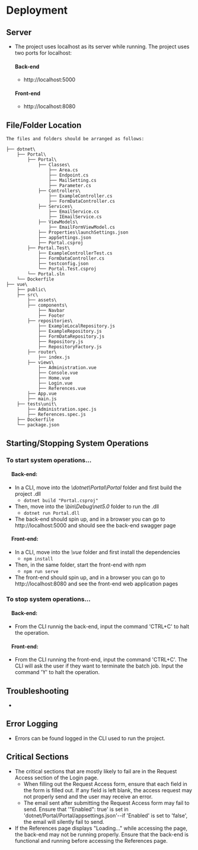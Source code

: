 # Deployment 

## Server
- The project uses localhost as its server while running. The project uses two ports for localhost:
  #### Back-end
  - http://localhost:5000
  #### Front-end
  - http://localhost:8080

## File/Folder Location
    The files and folders should be arranged as follows: 
    
    ├── dotnet\                         
        ├── Portal\
            ├── Portal\
                ├── Classes\                    
                    ├── Area.cs                     
                    ├── Endpoint.cs                 
                    ├── MailSetting.cs              
                    ├── Parameter.cs                
                ├── Controllers\                
                    ├── ExampleController.cs        
                    ├── FormDataController.cs       
                ├── Services\                   
                    ├── EmailService.cs             
                    ├── IEmailService.cs            
                ├── ViewModels\                 
                    ├── EmailFormViewModel.cs       
                ├── Properties\launchSettings.json  
                ├── appSettings.json            
                ├── Portal.csproj               
            ├── Portal.Test\                    
                ├── ExampleControllerTest.cs        
                ├── FormDataController.cs          
                ├── testconfig.json                 
                └── Portal.Test.csproj          
            └── Portal.sln                      
        └── Dockerfile                      
    ├── vue\                            
        ├── public\                         
        ├── src\                            
            ├── assets\                         
            ├── components\                     
                ├── Navbar                          
                ├── Footer                          
            ├── repositories\                   
                ├── ExampleLocalRepository.js       
                ├── ExampleRepository.js            
                ├── FormDataRepository.js           
                ├── Repository.js                   
                ├── RepositoryFactory.js            
            ├── router\                         
                ├── index.js                        
            ├── views\                          
                ├── Administration.vue              
                ├── Console.vue                     
                ├── Home.vue                        
                ├── Login.vue                       
                ├── References.vue                  
            ├── App.vue                         
            ├── main.js                         
        ├── tests\unit\                     
            ├── Administration.spec.js      
            ├── References.spec.js          
        ├── Dockerfile                      
        └── package.json        

## Starting/Stopping System Operations
### To start system operations...
#### &emsp;Back-end:
- In a CLI, move into the *\dotnet\Portal\Portal* folder and first build the project .dll
    - `dotnet build "Portal.csproj"`
- Then, move into the *\bin\Debug\net5.0* folder to run the .dll
    - `dotnet run Portal.dll`
- The back-end should spin up, and in a browser you can go to http://localhost:5000 and should see the back-end swagger page

#### &emsp;Front-end:
- In a CLI, move into the *\vue* folder and first install the dependencies
    - `npm install`
- Then, in the same folder, start the front-end with npm
    - `npm run serve`
- The front-end should spin up, and in a browser you can go to http://localhost:8080 and see the front-end web application pages

### To stop system operations...
#### &emsp;Back-end:
- From the CLI runnig the back-end, input the command 'CTRL+C' to halt the operation.

#### &emsp;Front-end:
- From the CLI running the front-end, input the command 'CTRL+C'. The CLI will ask the user if they want to terminate the batch job. Input the command 'Y' to halt the operation.

## Troubleshooting
- 

## Error Logging
- Errors can be found logged in the CLI used to run the project.

## Critical Sections
- The critical sections that are mostly likely to fail are in the Request Access section of the Login page.
    - When filling out the Request Access form, ensure that each field in the form is filled out. If any field is left blank, the access request may not properly send and the user may receive an error.
    - The email sent after submitting the Request Access form may fail to send. Ensure that '"Enabled": true' is set in 'dotnet/Portal/Portal/appsettings.json'--if 'Enabled' is set to 'false', the email will silently fail to send.
- If the References page displays "Loading..." while accessing the page, the back-end may not be running properly. Ensure that the back-end is functional and running before accessing the References page.
